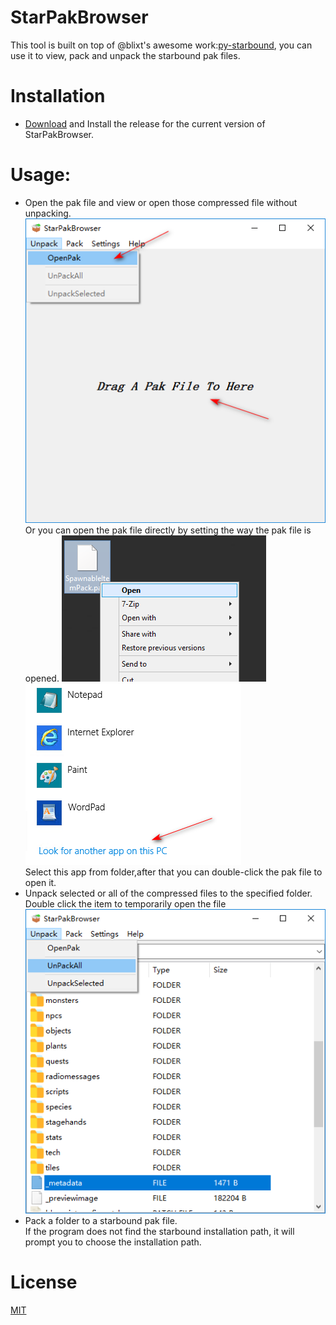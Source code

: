 # StarPakBrowser
This tool is built on top of @blixt's awesome work:[py-starbound](https://github.com/blixt/py-starbound), you can use it to view, pack and unpack the starbound pak files.
# Installation
* [Download](https://github.com/nng68/StarPakBrowser/releases) and Install the release for the current version of StarPakBrowser.
# Usage:
* Open the pak file and view or open those compressed file without unpacking.
![](https://github.com/nng68/StarPakBrowser/blob/master/screenshots/openpak.png)  
Or you can open the pak file directly by setting the way the pak file is opened.
![](https://github.com/nng68/StarPakBrowser/blob/master/screenshots/pakopen1.png)
![](https://github.com/nng68/StarPakBrowser/blob/master/screenshots/pakopen2.png)  
Select this app from folder,after that you can double-click the pak file to open it.
* Unpack selected or all of the compressed files to the specified folder.  
Double click the item to temporarily open the file  
![](https://github.com/nng68/StarPakBrowser/blob/master/screenshots/unpackandopenfile.png)
* Pack a folder to a starbound pak file.  
If the program does not find the starbound installation path, it will prompt you to choose the installation path.
# License
[MIT](https://github.com/nng68/StarPakBrowser/blob/master/LICENSE)
